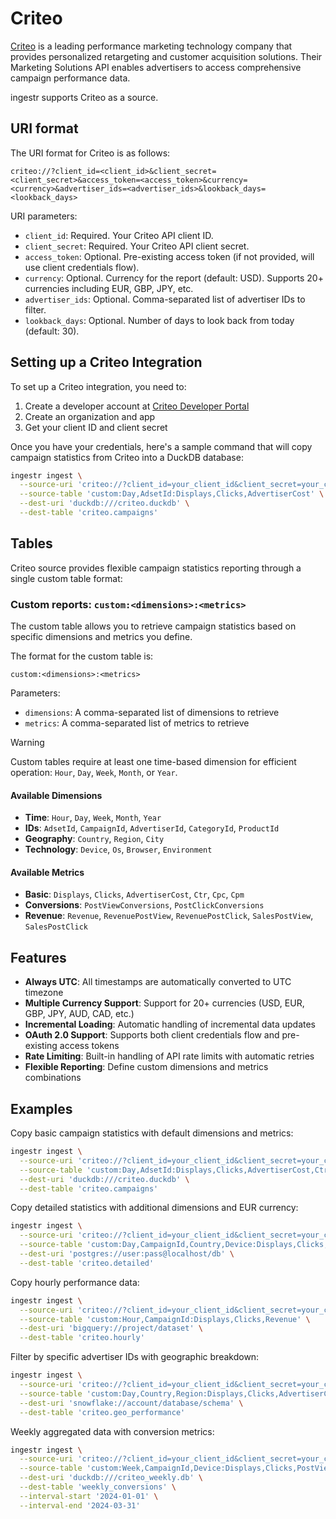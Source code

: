 # Criteo

[Criteo](https://www.criteo.com/) is a leading performance marketing technology company that provides personalized retargeting and customer acquisition solutions. Their Marketing Solutions API enables advertisers to access comprehensive campaign performance data.

ingestr supports Criteo as a source.

## URI format

The URI format for Criteo is as follows:

```plaintext
criteo://?client_id=<client_id>&client_secret=<client_secret>&access_token=<access_token>&currency=<currency>&advertiser_ids=<advertiser_ids>&lookback_days=<lookback_days>
```

URI parameters:

- `client_id`: Required. Your Criteo API client ID.
- `client_secret`: Required. Your Criteo API client secret.
- `access_token`: Optional. Pre-existing access token (if not provided, will use client credentials flow).
- `currency`: Optional. Currency for the report (default: USD). Supports 20+ currencies including EUR, GBP, JPY, etc.
- `advertiser_ids`: Optional. Comma-separated list of advertiser IDs to filter.
- `lookback_days`: Optional. Number of days to look back from today (default: 30).

## Setting up a Criteo Integration

To set up a Criteo integration, you need to:

1. Create a developer account at [Criteo Developer Portal](https://developers.criteo.com/)
2. Create an organization and app
3. Get your client ID and client secret

Once you have your credentials, here's a sample command that will copy campaign statistics from Criteo into a DuckDB database:

```sh
ingestr ingest \
  --source-uri 'criteo://?client_id=your_client_id&client_secret=your_client_secret' \
  --source-table 'custom:Day,AdsetId:Displays,Clicks,AdvertiserCost' \
  --dest-uri 'duckdb:///criteo.duckdb' \
  --dest-table 'criteo.campaigns'
```

## Tables

Criteo source provides flexible campaign statistics reporting through a single custom table format:

### Custom reports: `custom:<dimensions>:<metrics>`

The custom table allows you to retrieve campaign statistics based on specific dimensions and metrics you define.

The format for the custom table is:
```plaintext
custom:<dimensions>:<metrics>
```

Parameters:
- `dimensions`: A comma-separated list of dimensions to retrieve
- `metrics`: A comma-separated list of metrics to retrieve

> [!WARNING]
> Custom tables require at least one time-based dimension for efficient operation: `Hour`, `Day`, `Week`, `Month`, or `Year`.

#### Available Dimensions

- **Time**: `Hour`, `Day`, `Week`, `Month`, `Year`
- **IDs**: `AdsetId`, `CampaignId`, `AdvertiserId`, `CategoryId`, `ProductId`
- **Geography**: `Country`, `Region`, `City`
- **Technology**: `Device`, `Os`, `Browser`, `Environment`

#### Available Metrics

- **Basic**: `Displays`, `Clicks`, `AdvertiserCost`, `Ctr`, `Cpc`, `Cpm`
- **Conversions**: `PostViewConversions`, `PostClickConversions`
- **Revenue**: `Revenue`, `RevenuePostView`, `RevenuePostClick`, `SalesPostView`, `SalesPostClick`

## Features

- **Always UTC**: All timestamps are automatically converted to UTC timezone
- **Multiple Currency Support**: Support for 20+ currencies (USD, EUR, GBP, JPY, AUD, CAD, etc.)
- **Incremental Loading**: Automatic handling of incremental data updates
- **OAuth 2.0 Support**: Supports both client credentials flow and pre-existing access tokens
- **Rate Limiting**: Built-in handling of API rate limits with automatic retries
- **Flexible Reporting**: Define custom dimensions and metrics combinations

## Examples

Copy basic campaign statistics with default dimensions and metrics:
```sh
ingestr ingest \
  --source-uri 'criteo://?client_id=your_client_id&client_secret=your_client_secret' \
  --source-table 'custom:Day,AdsetId:Displays,Clicks,AdvertiserCost,Ctr,Cpc,Cpm' \
  --dest-uri 'duckdb:///criteo.duckdb' \
  --dest-table 'criteo.campaigns'
```

Copy detailed statistics with additional dimensions and EUR currency:
```sh
ingestr ingest \
  --source-uri 'criteo://?client_id=your_client_id&client_secret=your_client_secret&currency=EUR' \
  --source-table 'custom:Day,CampaignId,Country,Device:Displays,Clicks,AdvertiserCost,PostViewConversions,PostClickConversions,Revenue' \
  --dest-uri 'postgres://user:pass@localhost/db' \
  --dest-table 'criteo.detailed'
```

Copy hourly performance data:
```sh
ingestr ingest \
  --source-uri 'criteo://?client_id=your_client_id&client_secret=your_client_secret' \
  --source-table 'custom:Hour,CampaignId:Displays,Clicks,Revenue' \
  --dest-uri 'bigquery://project/dataset' \
  --dest-table 'criteo.hourly'
```

Filter by specific advertiser IDs with geographic breakdown:
```sh
ingestr ingest \
  --source-uri 'criteo://?client_id=your_client_id&client_secret=your_client_secret&advertiser_ids=12345,67890' \
  --source-table 'custom:Day,Country,Region:Displays,Clicks,AdvertiserCost' \
  --dest-uri 'snowflake://account/database/schema' \
  --dest-table 'criteo.geo_performance'
```

Weekly aggregated data with conversion metrics:
```sh
ingestr ingest \
  --source-uri 'criteo://?client_id=your_client_id&client_secret=your_client_secret&lookback_days=90' \
  --source-table 'custom:Week,CampaignId,Device:Displays,Clicks,PostViewConversions,PostClickConversions,Revenue' \
  --dest-uri 'duckdb:///criteo_weekly.db' \
  --dest-table 'weekly_conversions' \
  --interval-start '2024-01-01' \
  --interval-end '2024-03-31'
``` 